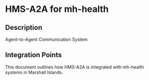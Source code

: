 # HMS-A2A for mh-health

## Description

Agent-to-Agent Communication System

## Integration Points

This document outlines how HMS-A2A is integrated with mh-health systems in Marshall Islands.
